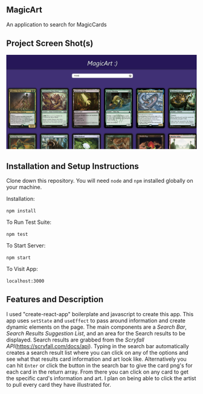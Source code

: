 ## MagicArt


An application to search for MagicCards


## Project Screen Shot(s)

![alt text](image-1.png)

## Installation and Setup Instructions

Clone down this repository. You will need `node` and `npm` installed globally on your machine.  

Installation:

`npm install`  

To Run Test Suite:  

`npm test`  

To Start Server:

`npm start`  

To Visit App:

`localhost:3000`  

## Features and Description

I used "create-react-app" boilerplate and javascript to create this app. This app uses `setState` and `useEffect` to pass around information and create dynamic elements on the page. The main components are a *Search Bar*, *Search Results Suggestion List*, and an area for the Search results to be displayed. Search results are grabbed from the *Scryfall API*(https://scryfall.com/docs/api). Typing in the search bar automatically creates a search result list where you can click on any of the options and see what that results card information and art look like. Alternatively you can hit `Enter` or click the button in the search bar to give the card png's for each card in the return array. From there you can click on any card to get the specific card's information and art. I plan on being able to click the artist to pull every card they have illustrated for.
